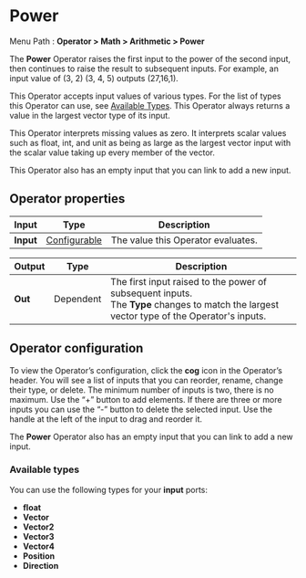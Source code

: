 # Power

Menu Path : **Operator > Math > Arithmetic > Power** 

The **Power** Operator raises the first input to the power of the second input, then continues to raise the result to subsequent inputs. For example, an input value of (3, 2) (3, 4, 5) outputs (27,16,1).

This Operator accepts input values of various types. For the list of types this Operator can use, see [Available Types](#AvailableTypes). This Operator always returns a value in the largest vector type of its input. 

This Operator interprets missing values as zero. It interprets scalar values such as float, int, and unit as being as large as the largest vector input with the scalar value taking up every member of the vector.

This Operator also has an empty input that you can link to add a new input.

## Operator properties

| **Input** | **Type**                                | **Description**                    |
| --------- | --------------------------------------- | ---------------------------------- |
| **Input** | [Configurable](#operator-configuration) | The value this Operator evaluates. |

| **Output** | **Type**  | **Description**                                              |
| ---------- | --------- | ------------------------------------------------------------ |
| **Out**    | Dependent | The first input raised to the power of subsequent inputs.<br/>The **Type** changes to match the largest vector type of the Operator's inputs. |

## Operator configuration

To view the Operator’s configuration, click the **cog** icon in the Operator’s header. You will see a list of inputs that you can reorder, rename, change their type, or delete. The minimum number of inputs is two, there is no maximum. Use the “+” button to add elements. If there are three or more inputs you can use the “-” button to delete the selected input. Use the handle at the left of the input to drag and reorder it.

The **Power** Operator also has an empty input that you can link to add a new input.

<a name="AvailableTypes"></a>

### Available types

You can use the following types for your **input** ports:

- **float**
- **Vector**
- **Vector2**
- **Vector3**
- **Vector4**
- **Position**
- **Direction**